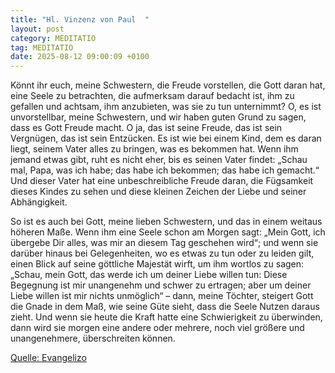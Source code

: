 ```yaml
---
title: "Hl. Vinzenz von Paul  "
layout: post
category: MEDITATIO
tag: MEDITATIO
date: 2025-08-12 09:00:09 +0100
---
```

Könnt ihr euch, meine Schwestern, die Freude vorstellen, die Gott daran hat, eine Seele zu betrachten, die aufmerksam darauf bedacht ist, ihm zu gefallen und achtsam, ihm anzubieten, was sie zu tun unternimmt? O, es ist unvorstellbar, meine Schwestern, und wir haben guten Grund zu sagen, dass es Gott Freude macht.<!--more--> O ja, das ist seine Freude, das ist sein Vergnügen, das ist sein Entzücken. Es ist wie bei einem Kind, dem es daran liegt, seinem Vater alles zu bringen, was es bekommen hat. Wenn ihm jemand etwas gibt, ruht es nicht eher, bis es seinen Vater findet: „Schau mal, Papa, was ich habe; das habe ich bekommen; das habe ich gemacht.“ Und dieser Vater hat eine unbeschreibliche Freude daran, die Fügsamkeit dieses Kindes zu sehen und diese kleinen Zeichen der Liebe und seiner Abhängigkeit.

So ist es auch bei Gott, meine lieben Schwestern, und das in einem weitaus höheren Maße. Wenn ihm eine Seele schon am Morgen sagt: „Mein Gott, ich übergebe Dir alles, was mir an diesem Tag geschehen wird“; und wenn sie darüber hinaus bei Gelegenheiten, wo es etwas zu tun oder zu leiden gilt, einen Blick auf seine göttliche Majestät wirft, um ihm wortlos zu sagen: „Schau, mein Gott, das werde ich um deiner Liebe willen tun: Diese Begegnung ist mir unangenehm und schwer zu ertragen; aber um deiner Liebe willen ist mir nichts unmöglich“ – dann, meine Töchter, steigert Gott die Gnade in dem Maß, wie seine Güte sieht, dass die Seele Nutzen daraus zieht. Und wenn sie heute die Kraft hatte eine Schwierigkeit zu überwinden, dann wird sie morgen eine andere oder mehrere, noch viel größere und unangenehmere, überschreiten können.



[Quelle: Evangelizo](https://evangeliumtagfuertag.org/DE/gospel)